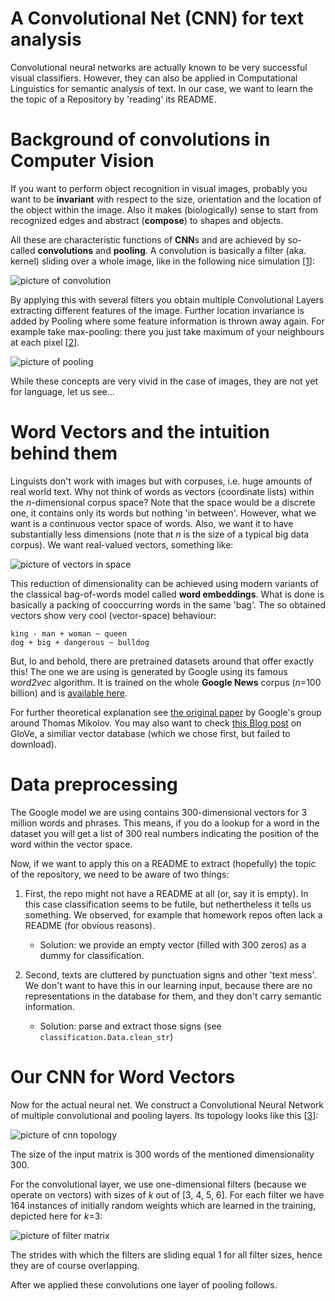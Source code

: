 A Convolutional Net (CNN) for text analysis
===========================================

Convolutional neural networks are actually known to be very successful
visual classifiers. However, they can also be applied in Computational
Linguistics for semantic analysis of text. In our case, we want to
learn the the topic of a Repository by 'reading' its README.


Background of convolutions in Computer Vision
=============================================

If you want to perform object recognition in visual images, probably
you want to be __invariant__ with respect to the size, orientation and the location
of the object within the image. Also it makes (biologically) sense to
start from recognized edges and abstract (__compose__) to shapes and objects.

All these are characteristic functions of **CNN**s  and are achieved by so-called
**convolutions** and **pooling**. A convolution is
basically a filter (aka. kernel) sliding over a whole image, like in the
following nice simulation [[1]]:

![picture of convolution](assets/docs/img/Convolution_schematic.gif)

By applying this with several filters you obtain multiple Convolutional Layers
extracting different features of the image. 
Further location invariance is added by Pooling where some feature
information is thrown away again. For example take max-pooling: there you just take maximum
of your neighbours at each pixel [[2]].

![picture of pooling](assets/docs/img/Max_pooling.png)

While these concepts are very vivid in the case of images, they are not yet for language, let us see...


Word Vectors and the intuition behind them
==========================================

Linguists don't work with images but with corpuses, i.e. huge amounts of real world text.
Why not think of words as vectors (coordinate lists) within the _n_-dimensional corpus space?
Note that the space would be a discrete one, it contains only its words but nothing 'in between'.
However, what we want is a continuous vector space of words. Also, we want it to have
substantially less dimensions (note that _n_ is the size of a typical big data corpus).
We want real-valued vectors, something like:

![picture of vectors in space](assets/docs/img/word_vector_space.png)

This reduction of dimensionality can be achieved using modern variants
of the classical bag-of-words model called **word embeddings**.
What is done is basically a packing of cooccurring words in the same 'bag'.
The so obtained vectors show very cool (vector-space) behaviour:
    
    king - man + woman ~ queen
    dog + big + dangerous ~ bulldog

But, lo and behold, there are pretrained datasets around that offer exactly this!
The one we are using is generated by Google using its famous *word2vec* algorithm.
It is trained on the whole **Google News** corpus (_n_=100 billion) and is [available here](https://drive.google.com/file/d/0B7XkCwpI5KDYNlNUTTlSS21pQmM/edit).
    
For further theoretical explanation see [the original paper](http://arxiv.org/pdf/1310.4546.pdf)
by Google's group around Thomas Mikolov.
You may also want to check [this Blog post](http://www.foldl.me/2014/glove-python/) on GloVe,
a similiar vector database (which we chose first, but failed to download).

Data preprocessing
==================

The Google model we are using contains 300-dimensional vectors for 3 million words and phrases.
This means, if you do a lookup for a word in the dataset you will get a list of 300 real numbers
indicating the position of the word within the vector space.

Now, if we want to apply this on a README to extract (hopefully) the topic of the repository,
we need to be aware of two things:

1. First, the repo might not have a README at all (or, say it is empty). In this case classification
seems to be futile, but nethertheless it tells us something. We observed, for example that
homework repos often lack a README (for obvious reasons).
    * Solution: we provide an empty vector (filled with 300 zeros) as a dummy for classification.

2. Second, texts are cluttered by punctuation signs and other 'text mess'. We don't want to have
this in our learning input, because there are no representations in the database for them,
and they don't carry semantic information.
    * Solution: parse and extract those signs (see `classification.Data.clean_str`)


Our CNN for Word Vectors
========================

Now for the actual neural net. We construct a Convolutional Neural Network of multiple
convolutional and pooling layers. Its topology looks like this [[3]]:

![picture of cnn topology](assets/docs/img/cnn_topology.png)

The size of the input matrix is 300 words of the mentioned dimensionality 300.

For the convolutional layer, we use one-dimensional filters (because we operate on vectors)
with sizes of _k_ out of [3, 4, 5, 6].
For each filter we have 164 instances of initially random weights which are learned in the training, depicted here for _k_=3:

![picture of filter matrix](assets/docs/img/filter_matrix.png)

The strides with which the filters are sliding equal 1 for all filter sizes,
hence they are of course overlapping.

After we applied these convolutions one layer of pooling follows.


[1]: http://deeplearning.stanford.edu/wiki/index.php/Feature_extraction_using_convolution

[2]: https://en.wikipedia.org/wiki/Convolutional_neural_network#/media/File:Max_pooling.png

[3]: http://www.wildml.com/2015/12/implementing-a-cnn-for-text-classification-in-tensorflow/
